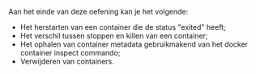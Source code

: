 Aan het einde van deze oefening kan je het volgende:

* Het herstarten van een container die de status "exited" heeft;
* Het verschil tussen stoppen en killen van een container;
* Het ophalen van container metadata gebruikmakend van het docker container inspect commando;
* Verwijderen van containers.
